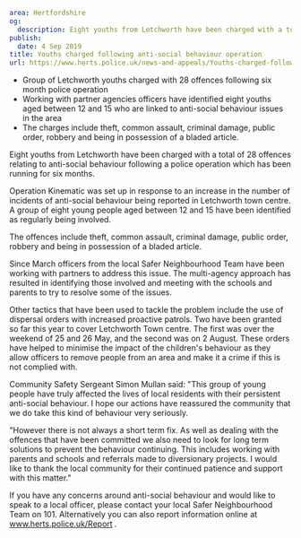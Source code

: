 ```yaml
area: Hertfordshire
og:
  description: Eight youths from Letchworth have been charged with a total of 28 offences relating to anti-social behaviour following a police operation which has been running for six months.
publish:
  date: 4 Sep 2019
title: Youths charged following anti-social behaviour operation
url: https://www.herts.police.uk/news-and-appeals/Youths-charged-following-anti-social-behaviour-operation
```

* Group of Letchworth youths charged with 28 offences following six month police operation
 * Working with partner agencies officers have identified eight youths aged between 12 and 15 who are linked to anti-social behaviour issues in the area
 * The charges include theft, common assault, criminal damage, public order, robbery and being in possession of a bladed article.

Eight youths from Letchworth have been charged with a total of 28 offences relating to anti-social behaviour following a police operation which has been running for six months.

Operation Kinematic was set up in response to an increase in the number of incidents of anti-social behaviour being reported in Letchworth town centre. A group of eight young people aged between 12 and 15 have been identified as regularly being involved.

The offences include theft, common assault, criminal damage, public order, robbery and being in possession of a bladed article.

Since March officers from the local Safer Neighbourhood Team have been working with partners to address this issue. The multi-agency approach has resulted in identifying those involved and meeting with the schools and parents to try to resolve some of the issues.

Other tactics that have been used to tackle the problem include the use of dispersal orders with increased proactive patrols. Two have been granted so far this year to cover Letchworth Town centre. The first was over the weekend of 25 and 26 May, and the second was on 2 August. These orders have helped to minimise the impact of the children's behaviour as they allow officers to remove people from an area and make it a crime if this is not complied with.

Community Safety Sergeant Simon Mullan said: "This group of young people have truly affected the lives of local residents with their persistent anti-social behaviour. I hope our actions have reassured the community that we do take this kind of behaviour very seriously.

"However there is not always a short term fix. As well as dealing with the offences that have been committed we also need to look for long term solutions to prevent the behaviour continuing. This includes working with parents and schools and referrals made to diversionary projects. I would like to thank the local community for their continued patience and support with this matter."

If you have any concerns around anti-social behaviour and would like to speak to a local officer, please contact your local Safer Neighbourhood Team on 101. Alternatively you can also report information online at www.herts.police.uk/Report _._
